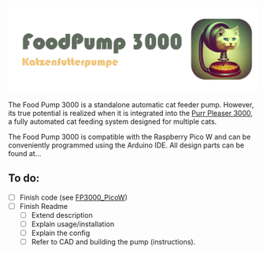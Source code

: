 ![Foodpump3000](img/FP3000_logo.jpg)

The Food Pump 3000 is a standalone automatic cat feeder pump.
However, its true potential is realized when it is integrated into the [Purr Pleaser 3000](https://github.com/Poing3000/PurrPleaser3000), a fully automated cat feeding system designed for multiple cats.

The Food Pump 3000 is compatible with the Raspberry Pico W and can be conveniently programmed using the Arduino IDE.
All design parts can be found at...


## To do:
- [ ] Finish code (see [FP3000_PicoW](https://github.com/Poing3000/FoodPump3000/tree/main/FP3000_PicoW))
- [ ] Finish Readme
  - [ ]  Extend description
  - [ ]  Explain usage/installation
  - [ ]  Explain the config
  - [ ]  Refer to CAD and building the pump (instructions).
